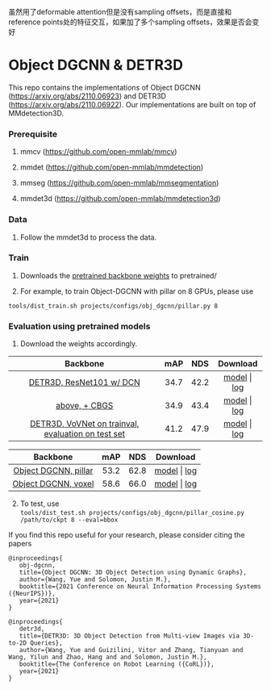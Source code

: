 虽然用了deformable attention但是没有sampling offsets，而是直接和reference points处的特征交互，如果加了多个sampling offsets，效果是否会变好


# Object DGCNN & DETR3D

This repo contains the implementations of Object DGCNN (https://arxiv.org/abs/2110.06923) and DETR3D (https://arxiv.org/abs/2110.06922). Our implementations are built on top of MMdetection3D.  

### Prerequisite

1. mmcv (https://github.com/open-mmlab/mmcv)

2. mmdet (https://github.com/open-mmlab/mmdetection)

3. mmseg (https://github.com/open-mmlab/mmsegmentation)

4. mmdet3d (https://github.com/open-mmlab/mmdetection3d)

### Data
1. Follow the mmdet3d to process the data.

### Train
1. Downloads the [pretrained backbone weights](https://drive.google.com/drive/folders/1h5bDg7Oh9hKvkFL-dRhu5-ahrEp2lRNN?usp=sharing) to pretrained/ 

2. For example, to train Object-DGCNN with pillar on 8 GPUs, please use

`tools/dist_train.sh projects/configs/obj_dgcnn/pillar.py 8`

### Evaluation using pretrained models
1. Download the weights accordingly.  

|  Backbone   | mAP | NDS | Download |
| :---------: | :----: |:----: | :------: |
|[DETR3D, ResNet101 w/ DCN](./projects/configs/detr3d/detr3d_res101_gridmask.py)|34.7|42.2|[model](https://drive.google.com/file/d/1YWX-jIS6fxG5_JKUBNVcZtsPtShdjE4O/view?usp=sharing) &#124; [log](https://drive.google.com/file/d/1uvrf42seV4XbWtir-2XjrdGUZ2Qbykid/view?usp=sharing)|
|[above, + CBGS](./projects/configs/detr3d/detr3d_res101_gridmask_cbgs.py)|34.9|43.4|[model](https://drive.google.com/file/d/1sXPFiA18K9OMh48wkk9dF1MxvBDUCj2t/view?usp=sharing) &#124; [log](https://drive.google.com/file/d/1NJNggvFGqA423usKanqbsZVE_CzF4ltT/view?usp=sharing)|
|[DETR3D, VoVNet on trainval, evaluation on test set](./projects/configs/detr3d/detr3d_vovnet_gridmask_det_final_trainval_cbgs.py)| 41.2 | 47.9 |[model](https://drive.google.com/file/d/1d5FaqoBdUH6dQC3hBKEZLcqbvWK0p9Zv/view?usp=sharing) &#124; [log](https://drive.google.com/file/d/1ONEMm_2W9MZAutjQk1UzaqRywz5PMk3p/view?usp=sharing)|

|  Backbone   | mAP | NDS | Download |
| :---------: | :----: |:----: | :------: |
|[Object DGCNN, pillar](./projects/configs/obj_dgcnn/pillar.py)|53.2|62.8|[model](https://drive.google.com/file/d/1nd6-PPgdb2b2Bi3W8XPsXPIo2aXn5SO8/view?usp=sharing) &#124; [log](https://drive.google.com/file/d/1A98dWp7SBOdMpo1fHtirwfARvpE38KOn/view?usp=sharing)|
|[Object DGCNN, voxel](./projects/configs/obj_dgcnn/voxel.py)|58.6|66.0|[model](https://drive.google.com/file/d/1zwUue39W0cAP6lrPxC1Dbq_gqWoSiJUX/view?usp=sharing) &#124; [log](https://drive.google.com/file/d/1pjRMW2ffYdtL_vOYGFcyg4xJImbT7M2p/view?usp=sharing)|


2. To test, use  
`tools/dist_test.sh projects/configs/obj_dgcnn/pillar_cosine.py /path/to/ckpt 8 --eval=bbox`

 
If you find this repo useful for your research, please consider citing the papers

```
@inproceedings{
   obj-dgcnn,
   title={Object DGCNN: 3D Object Detection using Dynamic Graphs},
   author={Wang, Yue and Solomon, Justin M.},
   booktitle={2021 Conference on Neural Information Processing Systems ({NeurIPS})},
   year={2021}
}
```

```
@inproceedings{
   detr3d,
   title={DETR3D: 3D Object Detection from Multi-view Images via 3D-to-2D Queries},
   author={Wang, Yue and Guizilini, Vitor and Zhang, Tianyuan and Wang, Yilun and Zhao, Hang and and Solomon, Justin M.},
   booktitle={The Conference on Robot Learning ({CoRL})},
   year={2021}
}
```
